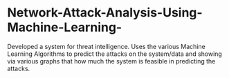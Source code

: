 # Network-Attack-Analysis-Using-Machine-Learning-
Developed a system for threat intelligence. Uses the various Machine Learning Algorithms to predict the attacks on the system/data and showing via various graphs that how much the system is feasible in predicting the attacks.
